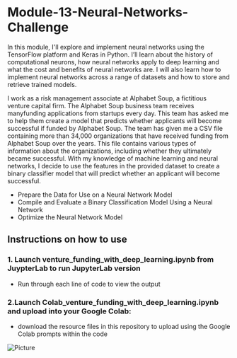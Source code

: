 # Module-13-Neural-Networks-Challenge

In this module, I'll explore and implement neural networks using the TensorFlow platform and Keras in Python. I’ll learn about the history of computational neurons, how neural networks apply to deep learning and what the cost and benefits of neural networks are. I will also learn how to implement neural networks across a range of datasets and how to store and retrieve trained models.

I work as a risk management associate at Alphabet Soup, a fictitious venture capital firm. The Alphabet Soup business team receives manyfunding applications from startups every day. This team has asked me to help them create a model that predicts whether applicants will become successful if funded by Alphabet Soup.
The team has given me a CSV file containing more than 34,000 organizations that have received funding from Alphabet Soup over the years. This file contains various types of information about the organizations, including whether they ultimately became successful. With my knowledge of machine learning and neural networks, I decide to use the features in the provided dataset to create a binary classifier model that will predict whether an applicant will become successful.

* Prepare the Data for Use on a Neural Network Model
* Compile and Evaluate a Binary Classification Model Using a Neural Network
* Optimize the Neural Network Model

## Instructions on how to use 

### 1. Launch venture_funding_with_deep_learning.ipynb from JuypterLab to run JupyterLab version
* Run through each line of code to view the output
### 2.Launch Colab_venture_funding_with_deep_learning.ipynb and upload into your Google Colab:
* download the resource files in this repository to upload using the Google Colab prompts within the code

 
![Picture](https://www.columbia.edu/content/themes/custom/columbia/assets/img/cu-header.svg)


